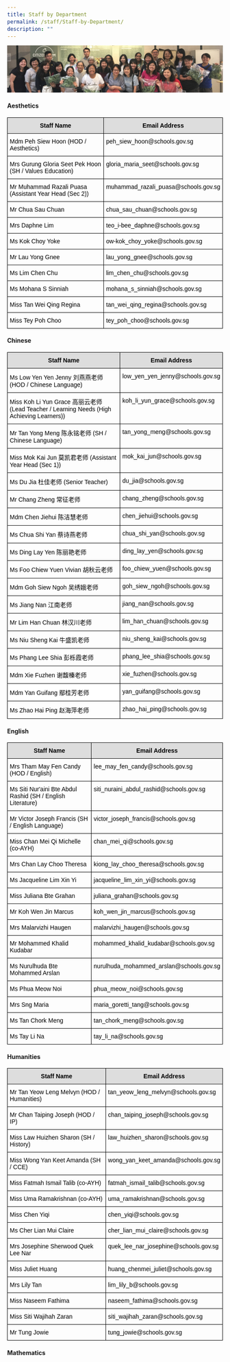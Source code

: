 ```yaml
---
title: Staff by Department
permalink: /staff/Staff-by-Department/
description: ""
---
```

![](/images/staff_sub_banner.jpg)


#### Aesthetics

<style type="text/css">
.tg  {border-collapse:collapse;border-spacing:0;}
.tg td{border-color:black;border-style:solid;border-width:1px;font-family:Arial, sans-serif;font-size:14px;
  overflow:hidden;padding:10px 5px;word-break:normal;}
.tg th{border-color:black;border-style:solid;border-width:1px;font-family:Arial, sans-serif;font-size:14px;
  font-weight:normal;overflow:hidden;padding:10px 5px;word-break:normal;}
.tg .tg-ex7b{background-color:#DDD;color:#000000;font-weight:bold;text-align:center;vertical-align:top}
.tg .tg-096r{color:#000000;text-align:left;vertical-align:top}
</style>
<table class="tg">
<thead>
  <tr>
    <th class="tg-ex7b">Staff Name </th>
    <th class="tg-ex7b">Email Address </th>
  </tr>
</thead>
<tbody>
  <tr>
    <td class="tg-096r">Mdm Peh Siew Hoon (HOD / Aesthetics)</td>
    <td class="tg-096r">peh_siew_hoon@schools.gov.sg </td>
  </tr>
  <tr>
    <td class="tg-096r">Mrs Gurung Gloria Seet Pek Hoon (SH / Values Education)</td>
    <td class="tg-096r">gloria_maria_seet@schools.gov.sg</td>
  </tr>
  <tr>
    <td class="tg-096r">Mr Muhammad Razali Puasa (Assistant Year Head (Sec 2))<br></td>
    <td class="tg-096r">muhammad_razali_puasa@schools.gov.sg<br></td>
  </tr>
  <tr>
    <td class="tg-096r">Mr Chua Sau Chuan </td>
    <td class="tg-096r">chua_sau_chuan@schools.gov.sg </td>
  </tr>
  <tr>
    <td class="tg-096r">Mrs Daphne Lim </td>
    <td class="tg-096r">teo_i-bee_daphne@schools.gov.sg </td>
  </tr>
  <tr>
    <td class="tg-096r">Ms Kok Choy Yoke</td>
    <td class="tg-096r">ow-kok_choy_yoke@schools.gov.sg </td>
  </tr>
  <tr>
    <td class="tg-096r">Mr Lau Yong Gnee </td>
    <td class="tg-096r">lau_yong_gnee@schools.gov.sg </td>
  </tr>
  <tr>
    <td class="tg-096r">Ms Lim Chen Chu </td>
    <td class="tg-096r">lim_chen_chu@schools.gov.sg</td>
  </tr>
  <tr>
    <td class="tg-096r">Ms Mohana S Sinniah</td>
    <td class="tg-096r">mohana_s_sinniah@schools.gov.sg</td>
  </tr>
  <tr>
    <td class="tg-096r">Miss Tan Wei Qing Regina</td>
    <td class="tg-096r">tan_wei_qing_regina@schools.gov.sg</td>
  </tr>
  <tr>
    <td class="tg-096r">Miss Tey Poh Choo<br></td>
    <td class="tg-096r">tey_poh_choo@schools.gov.sg</td>
  </tr>
</tbody>
</table>


#### Chinese

<style type="text/css">
.tg  {border-collapse:collapse;border-spacing:0;}
.tg td{border-color:black;border-style:solid;border-width:1px;font-family:Arial, sans-serif;font-size:14px;
  overflow:hidden;padding:10px 5px;word-break:normal;}
.tg th{border-color:black;border-style:solid;border-width:1px;font-family:Arial, sans-serif;font-size:14px;
  font-weight:normal;overflow:hidden;padding:10px 5px;word-break:normal;}
.tg .tg-ex7b{background-color:#DDD;color:#000000;font-weight:bold;text-align:center;vertical-align:top}
.tg .tg-096r{color:#000000;text-align:left;vertical-align:top}
.tg .tg-x1qm{background-color:#FFF;color:#000000;text-align:left;vertical-align:top}
</style>
<table class="tg">
<thead>
  <tr>
    <th class="tg-ex7b">Staff Name</th>
    <th class="tg-ex7b">Email Address</th>
  </tr>
</thead>
<tbody>
  <tr>
    <td class="tg-096r"> Ms Low Yen Yen Jenny 刘燕燕老师 (HOD / Chinese Language)</td>
    <td class="tg-096r"> low_yen_yen_jenny@schools.gov.sg</td>
  </tr>
  <tr>
    <td class="tg-096r"> Miss Koh Li Yun Grace 高丽云老师 (Lead Teacher / Learning Needs (High Achieving Learners))</td>
    <td class="tg-096r"> koh_li_yun_grace@schools.gov.sg</td>
  </tr>
  <tr>
    <td class="tg-096r"> Mr Tan Yong Meng 陈永铭老师 (SH / Chinese Language)</td>
    <td class="tg-096r"> tan_yong_meng@schools.gov.sg</td>
  </tr>
  <tr>
    <td class="tg-096r">Miss Mok Kai Jun 莫凯君老师 (Assistant Year Head (Sec 1))</td>
    <td class="tg-096r">mok_kai_jun@schools.gov.sg</td>
  </tr>
  <tr>
    <td class="tg-096r">Ms Du Jia 杜佳老师 (Senior Teacher)</td>
    <td class="tg-096r">du_jia@schools.gov.sg</td>
  </tr>
  <tr>
    <td class="tg-096r">Mr Chang Zheng 常征老师</td>
    <td class="tg-096r">chang_zheng@schools.gov.sg </td>
  </tr>
  <tr>
    <td class="tg-096r">Mdm Chen Jiehui 陈洁慧老师 </td>
    <td class="tg-096r">chen_jiehui@schools.gov.sg</td>
  </tr>
  <tr>
    <td class="tg-x1qm"><span style="background-color:#FFF">Ms Chua Shi Yan </span>蔡诗燕老师</td>
    <td class="tg-096r">chua_shi_yan@schools.gov.sg<br></td>
  </tr>
  <tr>
    <td class="tg-096r">Ms Ding Lay Yen 陈丽艳老师</td>
    <td class="tg-096r">ding_lay_yen@schools.gov.sg </td>
  </tr>
  <tr>
    <td class="tg-096r">Ms Foo Chiew Yuen Vivian 胡秋云老师<br></td>
    <td class="tg-096r">foo_chiew_yuen@schools.gov.sg</td>
  </tr>
  <tr>
    <td class="tg-096r"> Mdm Goh Siew Ngoh 吴绣娥老师</td>
    <td class="tg-096r"> goh_siew_ngoh@schools.gov.sg</td>
  </tr>
  <tr>
    <td class="tg-096r">Ms Jiang Nan 江南老师</td>
    <td class="tg-096r">jiang_nan@schools.gov.sg </td>
  </tr>
  <tr>
    <td class="tg-096r"> Mr Lim Han Chuan  林汉川老师</td>
    <td class="tg-096r"> lim_han_chuan@schools.gov.sg</td>
  </tr>
  <tr>
    <td class="tg-096r"> Ms Niu Sheng Kai 牛盛凯老师</td>
    <td class="tg-096r"> niu_sheng_kai@schools.gov.sg</td>
  </tr>
  <tr>
    <td class="tg-096r">Ms Phang Lee Shia 彭栎霞老师 </td>
    <td class="tg-096r">phang_lee_shia@schools.gov.sg</td>
  </tr>
  <tr>
    <td class="tg-096r">Mdm Xie Fuzhen 谢馥榛老师</td>
    <td class="tg-096r">xie_fuzhen@schools.gov.sg </td>
  </tr>
  <tr>
    <td class="tg-x1qm"><span style="background-color:#FFF"> Mdm Yan Guifang </span>鄢桂芳老师<br></td>
    <td class="tg-096r"> yan_guifang@schools.gov.sg</td>
  </tr>
  <tr>
    <td class="tg-096r">Ms Zhao Hai Ping 赵海萍老师</td>
    <td class="tg-096r">zhao_hai_ping@schools.gov.sg </td>
  </tr>
</tbody>
</table>


#### English

<style type="text/css">
.tg  {border-collapse:collapse;border-spacing:0;}
.tg td{border-color:black;border-style:solid;border-width:1px;font-family:Arial, sans-serif;font-size:14px;
  overflow:hidden;padding:10px 5px;word-break:normal;}
.tg th{border-color:black;border-style:solid;border-width:1px;font-family:Arial, sans-serif;font-size:14px;
  font-weight:normal;overflow:hidden;padding:10px 5px;word-break:normal;}
.tg .tg-ex7b{background-color:#DDD;color:#000000;font-weight:bold;text-align:center;vertical-align:top}
.tg .tg-096r{color:#000000;text-align:left;vertical-align:top}
</style>
<table class="tg">
<thead>
  <tr>
    <th class="tg-ex7b">Staff Name</th>
    <th class="tg-ex7b">Email Address</th>
  </tr>
</thead>
<tbody>
  <tr>
    <td class="tg-096r">Mrs Tham May Fen Candy (HOD / English)</td>
    <td class="tg-096r">lee_may_fen_candy@schools.gov.sg</td>
  </tr>
  <tr>
    <td class="tg-096r">Ms Siti Nur'aini Bte Abdul Rashid (SH / English Literature) </td>
    <td class="tg-096r">siti_nuraini_abdul_rashid@schools.gov.sg</td>
  </tr>
  <tr>
    <td class="tg-096r">Mr Victor Joseph Francis (SH / English Language) </td>
    <td class="tg-096r">victor_joseph_francis@schools.gov.sg </td>
  </tr>
  <tr>
    <td class="tg-096r">Miss Chan Mei Qi Michelle (co-AYH)</td>
    <td class="tg-096r">chan_mei_qi@schools.gov.sg</td>
  </tr>
  <tr>
    <td class="tg-096r">Mrs Chan Lay Choo Theresa </td>
    <td class="tg-096r">kiong_lay_choo_theresa@schools.gov.sg </td>
  </tr>
  <tr>
    <td class="tg-096r">Ms Jacqueline Lim Xin Yi<br></td>
    <td class="tg-096r">jacqueline_lim_xin_yi@schools.gov.sg</td>
  </tr>
  <tr>
    <td class="tg-096r">Miss Juliana Bte Grahan </td>
    <td class="tg-096r">juliana_grahan@schools.gov.sg </td>
  </tr>
  <tr>
    <td class="tg-096r">Mr Koh Wen Jin Marcus</td>
    <td class="tg-096r">koh_wen_jin_marcus@schools.gov.sg</td>
  </tr>
  <tr>
    <td class="tg-096r">Mrs Malarvizhi Haugen</td>
    <td class="tg-096r">malarvizhi_haugen@schools.gov.sg</td>
  </tr>
  <tr>
    <td class="tg-096r">Mr Mohammed Khalid Kudabar<br></td>
    <td class="tg-096r">mohammed_khalid_kudabar@schools.gov.sg<br></td>
  </tr>
  <tr>
    <td class="tg-096r">Ms Nurulhuda Bte Mohammed Arslan </td>
    <td class="tg-096r">nurulhuda_mohammed_arslan@schools.gov.sg<br></td>
  </tr>
  <tr>
    <td class="tg-096r">Ms Phua Meow Noi </td>
    <td class="tg-096r">phua_meow_noi@schools.gov.sg</td>
  </tr>
  <tr>
    <td class="tg-096r">Mrs Sng Maria</td>
    <td class="tg-096r">maria_goretti_tang@schools.gov.sg</td>
  </tr>
  <tr>
    <td class="tg-096r">Ms Tan Chork Meng </td>
    <td class="tg-096r">tan_chork_meng@schools.gov.sg</td>
  </tr>
  <tr>
    <td class="tg-096r">Ms Tay Li Na</td>
    <td class="tg-096r">tay_li_na@schools.gov.sg</td>
  </tr>
</tbody>
</table>


#### Humanities

<style type="text/css">
.tg  {border-collapse:collapse;border-spacing:0;}
.tg td{border-color:black;border-style:solid;border-width:1px;font-family:Arial, sans-serif;font-size:14px;
  overflow:hidden;padding:10px 5px;word-break:normal;}
.tg th{border-color:black;border-style:solid;border-width:1px;font-family:Arial, sans-serif;font-size:14px;
  font-weight:normal;overflow:hidden;padding:10px 5px;word-break:normal;}
.tg .tg-ex7b{background-color:#DDD;color:#000000;font-weight:bold;text-align:center;vertical-align:top}
.tg .tg-096r{color:#000000;text-align:left;vertical-align:top}
</style>
<table class="tg">
<thead>
  <tr>
    <th class="tg-ex7b">Staff Name </th>
    <th class="tg-ex7b">Email Address </th>
  </tr>
</thead>
<tbody>
  <tr>
    <td class="tg-096r">Mr Tan Yeow Leng Melvyn (HOD / Humanities)</td>
    <td class="tg-096r">tan_yeow_leng_melvyn@schools.gov.sg</td>
  </tr>
  <tr>
    <td class="tg-096r">Mr Chan Taiping Joseph (HOD / IP) </td>
    <td class="tg-096r">chan_taiping_joseph@schools.gov.sg</td>
  </tr>
  <tr>
    <td class="tg-096r">Miss Law Huizhen Sharon (SH / History)</td>
    <td class="tg-096r">law_huizhen_sharon@schools.gov.sg</td>
  </tr>
  <tr>
    <td class="tg-096r">Miss Wong Yan Keet Amanda (SH / CCE) </td>
    <td class="tg-096r">wong_yan_keet_amanda@schools.gov.sg </td>
  </tr>
  <tr>
    <td class="tg-096r">Miss Fatmah Ismail Talib (co-AYH)</td>
    <td class="tg-096r">fatmah_ismail_talib@schools.gov.sg</td>
  </tr>
  <tr>
    <td class="tg-096r">Miss Uma Ramakrishnan (co-AYH)<br></td>
    <td class="tg-096r">uma_ramakrishnan@schools.gov.sg<br></td>
  </tr>
  <tr>
    <td class="tg-096r">Miss Chen Yiqi </td>
    <td class="tg-096r">chen_yiqi@schools.gov.sg </td>
  </tr>
  <tr>
    <td class="tg-096r">Ms Cher Lian Mui Claire </td>
    <td class="tg-096r">cher_lian_mui_claire@schools.gov.sg </td>
  </tr>
  <tr>
    <td class="tg-096r">Mrs Josephine Sherwood Quek Lee Nar </td>
    <td class="tg-096r">quek_lee_nar_josephine@schools.gov.sg </td>
  </tr>
  <tr>
    <td class="tg-096r">Miss Juliet Huang </td>
    <td class="tg-096r">huang_chenmei_juliet@schools.gov.sg </td>
  </tr>
  <tr>
    <td class="tg-096r">Mrs Lily Tan  </td>
    <td class="tg-096r">lim_lily_b@schools.gov.sg </td>
  </tr>
  <tr>
    <td class="tg-096r">Miss Naseem Fathima<br></td>
    <td class="tg-096r">naseem_fathima@schools.gov.sg</td>
  </tr>
  <tr>
    <td class="tg-096r">Miss Siti Wajihah Zaran </td>
    <td class="tg-096r">siti_wajihah_zaran@schools.gov.sg</td>
  </tr>
  <tr>
    <td class="tg-096r">Mr Tung Jowie</td>
    <td class="tg-096r">tung_jowie@schools.gov.sg</td>
  </tr>
</tbody>
</table>

#### Mathematics